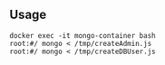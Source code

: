 ## Usage

```shell
docker exec -it mongo-container bash
root:#/ mongo < /tmp/createAdmin.js
root:#/ mongo < /tmp/createDBUser.js
```